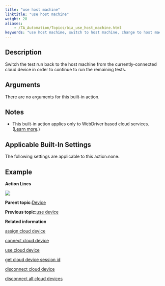 ```yaml
--- 
title: "use host machine"
linktitle: "use host machine"
weight: 28
aliases: 
    - /TA_Automation/Topics/bia_use_host_machine.html
keywords: "use host machine, switch to host machine, change to host machine"
---
```


## Description

Switch the test run back to the host machine from the currently-connected cloud device in order to continue to run the remaining tests.

## Arguments

There are no arguments for this built-in action.

## Notes

-   This built-in action applies only to WebDriver based cloud services. \([Learn more](/TA_Automation/Topics/aut_app_cloud_testing.html).\)

## Applicable Built-In Settings

The following settings are applicable to this action:none.

## Example

**Action Lines**

![](/images//Images/bia_use_host_machine_pgm.png)

**Parent topic:**[Device](/TA_Automation/Topics/bia_device.html)

**Previous topic:**[use device](/TA_Automation/Topics/bia_use_device.html)

**Related information**  


[assign cloud device](/TA_Automation/Topics/bia_assign_cloud_device.html)

[connect cloud device](/TA_Automation/Topics/bia_connect_cloud_device.html)

[use cloud device](/TA_Automation/Topics/bia_use_cloud_device.html)

[get cloud device session id](/TA_Automation/Topics/bia_get_cloud_device_session_id.html)

[disconnect cloud device](/TA_Automation/Topics/bia_disconnect_cloud_device.html)

[disconnect all cloud devices](/TA_Automation/Topics/bia_disconnect_all_cloud_devices.html)

